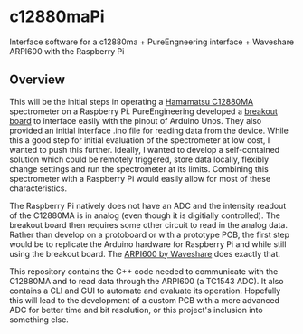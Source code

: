 # c12880maPi
Interface software for a c12880ma + PureEngneering interface + Waveshare ARPI600 with the Raspberry Pi

## Overview

This will be the initial steps in operating a [Hamamatsu C12880MA](https://www.hamamatsu.com/eu/en/product/type/C12880MA/index.html) spectrometer on a Raspberry Pi. PureEngineering developed a [breakout board](https://www.pureengineering.com/projects/c12666ma) to interface easily with the pinout of Arduino Unos. They also provided an initial interface .ino file for reading data from the device. While this a good step for initial evaluation of the spectrometer at low cost, I wanted to push this further.  Ideally, I wanted to develop a self-contained solution which could be remotely triggered, store data locally, flexibly change settings and run the spectrometer at its limits. Combining this spectrometer with a Raspberry Pi would easily allow for most of these characteristics.

The Raspberry Pi natively does not have an ADC and the intensity readout of the C12880MA is in analog (even though it is digitially controlled). The breakout board then requires some other circuit to read in the analog data. Rather than develop on a protoboard or with a prototype PCB, the first step would be to replicate the Arduino hardware for Raspberry Pi and while still using the breakout board. The [ARPI600 by Waveshare](https://www.waveshare.com/arpi600.htm) does exactly that.

This repository contains the C++ code needed to communicate with the C12880MA and to read data through the ARPI600 (a TC1543 ADC). It also contains a CLI and GUI to automate and evaluate its operation. Hopefully this will lead to the development of a custom PCB with a more advanced ADC for better time and bit resolution, or this project's inclusion into something else.

